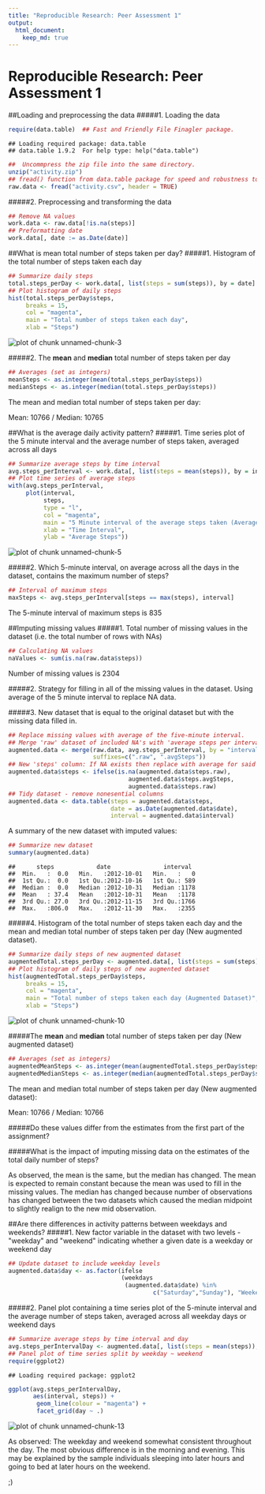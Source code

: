 ```yaml
---
title: "Reproducible Research: Peer Assessment 1"
output: 
  html_document:
    keep_md: true
---
```

Reproducible Research: Peer Assessment 1
============================================

##Loading and preprocessing the data
#####1. Loading the data

```r
require(data.table)  ## Fast and Friendly File Finagler package.
```

```
## Loading required package: data.table
## data.table 1.9.2  For help type: help("data.table")
```

```r
##  Uncommpress the zip file into the same directory.
unzip("activity.zip")
## fread() function from data.table package for speed and robustness to load raw dataset.
raw.data <- fread("activity.csv", header = TRUE)
```
#####2. Preprocessing and transforming the data

```r
## Remove NA values
work.data <- raw.data[!is.na(steps)]
## Preformatting date
work.data[, date := as.Date(date)]
```
##What is mean total number of steps taken per day?
#####1. Histogram of the total number of steps taken each day

```r
## Summarize daily steps
total.steps_perDay <- work.data[, list(steps = sum(steps)), by = date]
## Plot histogram of daily steps
hist(total.steps_perDay$steps,
     breaks = 15,
     col = "magenta",
     main = "Total number of steps taken each day",
     xlab = "Steps")
```

![plot of chunk unnamed-chunk-3](figure/unnamed-chunk-3.png) 
 
#####2. The __mean__ and __median__ total number of steps taken per day

```r
## Averages (set as integers)
meanSteps <- as.integer(mean(total.steps_perDay$steps))
medianSteps <- as.integer(median(total.steps_perDay$steps))
```
The mean and median total number of steps taken per day:

Mean: 10766 / Median: 10765

##What is the average daily activity pattern?
#####1. Time series plot of the 5 minute interval and the average number of steps taken, averaged across all days

```r
## Summarize average steps by time interval
avg.steps_perInterval <- work.data[, list(steps = mean(steps)), by = interval]
## Plot time series of average steps
with(avg.steps_perInterval,
     plot(interval,
          steps,
          type = "l",
          col = "magenta",
          main = "5 Minute interval of the average steps taken (Average of all days)",
          xlab = "Time Interval",
          ylab = "Average Steps"))
```

![plot of chunk unnamed-chunk-5](figure/unnamed-chunk-5.png) 
 
#####2. Which 5-minute interval, on average across all the days in the dataset, contains the maximum number of steps?

```r
## Interval of maximum steps
maxSteps <- avg.steps_perInterval[steps == max(steps), interval]
```
The 5-minute interval of maximum steps is 835

##Imputing missing values
#####1. Total number of missing values in the dataset (i.e. the total number of rows with NAs)

```r
## Calculating NA values
naValues <- sum(is.na(raw.data$steps))
```
Number of missing values is 2304

#####2. Strategy for filling in all of the missing values in the dataset.
Using average of the 5 minute interval to replace NA data.

#####3. New dataset that is equal to the original dataset but with the missing data filled in.

```r
## Replace missing values with average of the five-minute interval.
## Merge 'raw' dataset of included NA's with 'average steps per interval' dataset by Interval
augmented.data <- merge(raw.data, avg.steps_perInterval, by = "interval",
                        suffixes=c(".raw", ".avgSteps"))
## New 'steps' column: If NA exists then replace with average for said interval, else copy interger
augmented.data$steps <- ifelse(is.na(augmented.data$steps.raw),
                                  augmented.data$steps.avgSteps,
                                  augmented.data$steps.raw)
## Tidy dataset - remove nonesential columns
augmented.data <- data.table(steps = augmented.data$steps,
                             date = as.Date(augmented.data$date),
                             interval = augmented.data$interval)
```
A summary of the new dataset with imputed values:

```r
## Summarize new dataset
summary(augmented.data)
```

```
##      steps            date               interval   
##  Min.   :  0.0   Min.   :2012-10-01   Min.   :   0  
##  1st Qu.:  0.0   1st Qu.:2012-10-16   1st Qu.: 589  
##  Median :  0.0   Median :2012-10-31   Median :1178  
##  Mean   : 37.4   Mean   :2012-10-31   Mean   :1178  
##  3rd Qu.: 27.0   3rd Qu.:2012-11-15   3rd Qu.:1766  
##  Max.   :806.0   Max.   :2012-11-30   Max.   :2355
```

#####4. Histogram of the total number of steps taken each day and the mean and median total number of steps taken per day (New augmented dataset). 

```r
## Summarize daily steps of new augmented dataset
augmentedTotal.steps_perDay <- augmented.data[, list(steps = sum(steps)), by = date]
## Plot histogram of daily steps of new augmented dataset
hist(augmentedTotal.steps_perDay$steps,
     breaks = 15,
     col = "magenta",
     main = "Total number of steps taken each day (Augmented Dataset)",
     xlab = "Steps")
```

![plot of chunk unnamed-chunk-10](figure/unnamed-chunk-10.png) 
 
#####The __mean__ and __median__ total number of steps taken per day (New augmented dataset)

```r
## Averages (set as integers)
augmentedMeanSteps <- as.integer(mean(augmentedTotal.steps_perDay$steps))
augmentedMedianSteps <- as.integer(median(augmentedTotal.steps_perDay$steps))
```
The mean and median total number of steps taken per day (New augmented dataset):

Mean: 10766  / Median: 10766

#####Do these values differ from the estimates from the first part of the assignment?

#####What is the impact of imputing missing data on the estimates of the total daily number of steps?

As observed, the mean is the same, but the median has changed. The mean is expected to remain constant because the mean was used to fill in the missing values.  The median has changed because number of observations has changed between the two datasets which caused the median midpoint to slightly realign to the new mid observation.

##Are there differences in activity patterns between weekdays and weekends?
#####1. New factor variable in the dataset with two levels - "weekday" and "weekend" indicating whether a given date is a weekday or weekend day

```r
## Update dataset to include weekday levels
augmented.data$day <- as.factor(ifelse
                                (weekdays
                                 (augmented.data$date) %in%
                                         c("Saturday","Sunday"), "Weekend", "Weekday")) 
```
#####2. Panel plot containing a time series plot of the 5-minute interval and the average number of steps taken, averaged across all weekday days or weekend days 

```r
## Summarize average steps by time interval and day
avg.steps_perIntervalDay <- augmented.data[, list(steps = mean(steps)), list(interval, day)]
## Panel plot of time series split by weekday ~ weekend
require(ggplot2)
```

```
## Loading required package: ggplot2
```

```r
ggplot(avg.steps_perIntervalDay,
       aes(interval, steps)) +
        geom_line(colour = "magenta") +
        facet_grid(day ~ .)
```

![plot of chunk unnamed-chunk-13](figure/unnamed-chunk-13.png) 
 
As observed:
The weekday and weekend somewhat consistent throughout the day.  The most obvious difference is in the morning and evening.  This may be explained by the sample individuals sleeping into later hours and going to bed at later hours on the weekend.
 
 
  
   ;)
